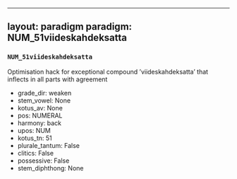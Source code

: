 
---
layout: paradigm
paradigm: NUM_51viideskahdeksatta
---
### ` NUM_51viideskahdeksatta `

Optimisation hack for exceptional compound ’viideskahdeksatta’ that inflects in all parts with agreement
* grade_dir: weaken
* stem_vowel: None
* kotus_av: None
* pos: NUMERAL
* harmony: back
* upos: NUM
* kotus_tn: 51
* plurale_tantum: False
* clitics: False
* possessive: False
* stem_diphthong: None
